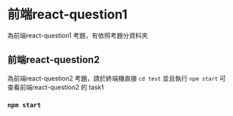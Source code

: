 # 前端react-question1

為前端react-question1 考題，有依照考題分資料夾

## 前端react-question2

為前端react-question2 考題，請於終端機直接 `cd test` 並且執行 `npm start` 可查看前端react-question2 的 task1

### `npm start`


